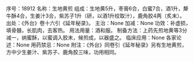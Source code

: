 序号：18912
名称：生地黄煎
组成：生地黄5升，枣膏6合，白蜜7合，酒1升，犛牛酥4合，生姜汁3合，紫苏子1升（研，以酒1升绞取汁），鹿角胶4两（炙末）。
出处：《外台》卷十六引《延年秘录》。
主治：None
加减：None
功效：补虚损，填骨髓，长肌肉，去客热。
用法用量：酒和服。
制备方法：上药先煎地黄等3分减一，纳蜜酥，以蜜调入胶末，候煎成，以器盛之。
临床应用：None
各家论述：None
用药禁忌：None
附注：《外台》同卷引《延年秘录》另有生地黄煎，方中少生姜汁、紫苏子、鹿角胶三味，功用相同。
